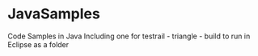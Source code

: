 # JavaSamples
Code Samples in Java
Including one for testrail - triangle - build to run in Eclipse as a folder
